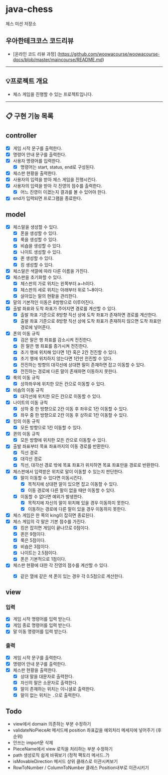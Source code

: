 # java-chess

체스 미션 저장소

## 우아한테크코스 코드리뷰

- [온라인 코드 리뷰 과정] (https://github.com/woowacourse/woowacourse-docs/blob/master/maincourse/README.md)

---

## 💡프로젝트 개요
- 체스 게임을 진행할 수 있는 프로젝트입니다.
---


## 📋 구현 기능 목록

## controller
- [x] 게임 시작 문구를 출력한다.
- [x] 명령어 안내 문구를 출력한다.
- [x] 사용자 명령어를 입력한다.
  - [x] 명령어는 start, status, end로 구성된다.
- [x] 체스판 현황을 출력한다.
- [x] 사용자의 입력을 받아 체스 게임을 진행시킨다.
- [x] 사용자의 입력을 받아 각 진영의 점수를 출력한다.
  - [x] 어느 진영이 이겼는지 결과를 볼 수 있어야 한다.
- [x] end가 입력되면 프로그램을 종료한다.

## model
- [x] 체스말을 생성할 수 있다.
  - [x] 폰을 생성할 수 있다.
  - [x] 룩을 생성할 수 있다.
  - [x] 비숍을 생성할 수 있다.
  - [x] 나이트 생성할 수 있다.
  - [x] 퀸 생성할 수 있다.
  - [x] 킹 생성할 수 있다.
- [x] 체스말은 색깔에 따라 다른 이름을 가진다.
- [x] 체스판을 초기화할 수 있다.
  - [x] 체스판의 가로 위치는 왼쪽부터 a~h이다.
  - [x] 체스판의 세로 위치는 아래부터 위로 1~8이다.
  - [x] 살아있는 말의 현황을 관리한다.
- [x] 말의 기본적인 이동은 8방향으로 이루어진다.
- [x] 출발 좌표와 도착 좌표가 주어지면 경로를 계산할 수 있다.
  - [x] 출발 좌표 기준으로 8방향 직선 상에 도착 좌표가 존재하면 경로를 계산한다.
  - [x] 출발 좌표 기준으로 8방향 직선 상에 도착 좌표가 존재하지 않으면 도착 좌표만 경로에 넣어준다.
- [x] 폰의 이동 규칙
  - [x] 검은 말은 행 좌표를 감소시켜 전진한다.
  - [x] 흰 말은 행 좌표를 증가시켜 전진한다.
  - [x] 초기 행에 위치해 있다면 1칸 혹은 2칸 전진할 수 있다.
  - [x] 초기 행에 위치하지 않는다면 1칸만 전진할 수 있다.
  - [x] 전진하는 방향의 대각선에 상대편 말이 존재하면 잡고 이동할 수 있다.
  - [x] 전진하는 경로에 다른 말이 존재하면 이동하지 못한다.
- [x] 룩의 이동 규칙
  - [x] 상하좌우에 위치한 모든 칸으로 이동할 수 있다.
- [x] 비숍의 이동 규칙
  - [x] 대각선에 위치한 모든 칸으로 이동할 수 있다.
- [x] 나이트의 이동 규칙
  - [x] 상하 중 한 방향으로 2칸 이동 후 좌우로 1칸 이동할 수 있다.
  - [x] 좌우 중 한 방향으로 2칸 이동 후 상하로 1칸 이동할 수 있다.
- [x] 킹의 이동 규칙
  - [x] 모든 방향으로 1칸 이동할 수 있다.
- [x] 퀸의 이동 규칙
  - [x] 모든 방향에 위치한 모든 칸으로 이동할 수 있다.
- [x] 출발 좌표부터 목표 좌표까지의 이동 경로를 반환한다.
  - [x] 직선 경로
  - [x] 대각선 경로
  - [x] 직선, 대각선 경로 밖에 목표 좌표가 위치하면 목표 좌표만을 경로로 반환한다.
- [x] 체스판에서 입력받은 위치로 말이 이동할 수 있는지 판단한다.
  - [x] 말이 이동할 수 있다면 이동시킨다.
    - [x] 목적지에 상대편 말이 있으면 잡고 이동할 수 있다.
    - [x] 이동 경로에 다른 말이 없을 때만 이동할 수 있다.
  - [x] 이동할 수 없다면 예외가 발생한다.
    - [x] 목적지에 자신의 말이 위치해 있을 경우 이동하지 못한다.
    - [x] 이동하는 경로에 다른 말이 있을 경우 이동하지 못한다.
- [x] 체스 게임은 한 쪽의 king이 잡히면 종료된다.
- [x] 체스 게임의 각 말은 기본 점수를 가진다.
  - [x] 킹은 잡히면 게임이 끝나므로 0점이다.
  - [x] 퀸은 9점이다.
  - [x] 룩은 5점이다.
  - [x] 비숍은 3점이다.
  - [x] 나이트는 2.5점이다.
  - [x] 폰은 기본적으로 1점이다.
- [x] 체스판 현황에 대한 각 진영의 점수를 계산할 수 있다.
  - [x] 같은 열에 같은 색 폰이 있는 경우 각 0.5점으로 계산한다.


## view
### 입력
- [x] 게임 시작 명령어를 입력 받는다.
- [x] 게임 종료 명령어를 입력 받는다.
- [x] 말 이동 명령어를 입력 받는다.

### 출력
- [x] 게임 시작 문구를 출력한다.
- [x] 명령어 안내 문구를 출력한다.
- [x] 체스판 현황을 출력한다.
  - [x] 상대 말을 대문자로 출력한다.
  - [x] 자신의 말은 소문자로 출력한다.
  - [x] 말이 존재하는 위치는 이니셜로 출력한다.
  - [x] 말이 없는 위치는 `.`으로 출력한다.

## Todo
- view에서 domain 의존하는 부분 수정하기
- validateNoPieceAt 메서드에 position 좌표값을 예외처리 메세지에 넣어주기 (후순위)
- 안쓰는 import문 삭제
- PieceName에서 view 로직을 처리하는 부분 수정하기
- path 생성로직 쉽게 바꿔보기 (정적 팩토리 메서드..?)
- isMovableDirection 메서드 상위 클래스로 이관시켜보기
- RowToNumber / ColumnToNumber 클래스 Position내부로 이관시키기
  
